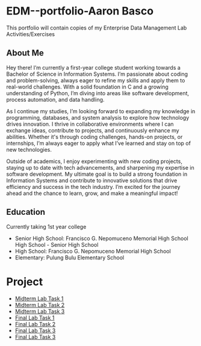 # EDM--portfolio-Aaron Basco
This portfolio will contain copies of my Enterprise Data Management Lab Activities/Exercises

## About Me
Hey there! I’m currently a first-year college student working towards a Bachelor of Science in Information Systems. I’m passionate about coding and problem-solving, always eager to refine my skills and apply them to real-world challenges. With a solid foundation in C and a growing understanding of Python, I’m diving into areas like software development, process automation, and data handling.

As I continue my studies, I’m looking forward to expanding my knowledge in programming, databases, and system analysis to explore how technology drives innovation. I thrive in collaborative environments where I can exchange ideas, contribute to projects, and continuously enhance my abilities. Whether it's through coding challenges, hands-on projects, or internships, I’m always eager to apply what I’ve learned and stay on top of new technologies.

Outside of academics, I enjoy experimenting with new coding projects, staying up to date with tech advancements, and sharpening my expertise in software development. My ultimate goal is to build a strong foundation in Information Systems and contribute to innovative solutions that drive efficiency and success in the tech industry. I’m excited for the journey ahead and the chance to learn, grow, and make a meaningful impact!

## Education
 Currently taking 1st year college
- Senior High School: Francisco G. Nepomuceno Memorial High School High School - Senior High School
- High School: Francisco G. Nepomuceno Memorial High School
- Elementary: Pulung Bulu Elementary School

# Project
- [Midterm Lab Task 1](Midterm%20lab%201)
- [Midterm Lab Task 2](MIDTERM%20LAB%20TASK%202)
- [Midterm Lab Task 3](MIDTERM%20LAB%20TASK%203)
- [Final Lab Task 1](FINAL%20LAB%20TASK%201)
- [Final Lab Task 2](FINAL%20LAB%20TASK%202)
- [Final Lab Task 3](FINAL%20LAB%20TASK%203)
- [Final Lab Task 3](FINAL%20LAB%20TASK%203-1)
